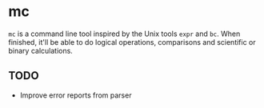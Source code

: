 # mc

`mc` is a command line tool inspired by the Unix tools `expr` and `bc`. When
finished, it'll be able to do logical operations, comparisons and scientific or
binary calculations.

## TODO

- Improve error reports from parser
